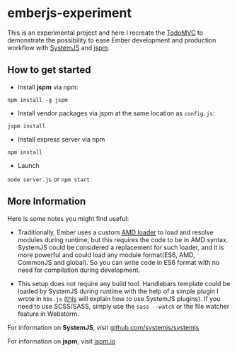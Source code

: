 emberjs-experiment
==================

This is an experimental project and here I recreate the [TodoMVC](http://www.cubicleapps.com/articles/todo-mvc-with-ember-cli-part-1) to demonstrate the possibility to ease Ember development and production workflow with [SystemJS](https://github.com/systemjs/systemjs) and [jspm](http://jspm.io).

How to get started
---

* Install **jspm** via npm:

`npm install -g jspm`

* Install vendor packages via jspm at the same location as `config.js`:

`jspm install`

* Install express server via npm

`npm install`

* Launch

`node server.js` or `npm start`

More Information
---

Here is some notes you might find useful:

* Traditionally, Ember uses a custom [AMD loader](https://github.com/stefanpenner/loader.js) to load and resolve modules during runtime, but this requires the code to be in AMD syntax. SystemJS could be considered a replacement for such loader, and it is more powerful and could load any module format(ES6, AMD, CommonJS and global). So you can write code in ES6 format with no need for compilation during development.

* This setup does not require any build tool. Handlebars template could be loaded by SystemJS during runtime with the help of a simple plugin I wrote in `hbs.js` ([this](https://github.com/systemjs/systemjs#plugins) will explain how to use SystemJS plugins). If you need to use SCSS/SASS, simply use the `sass --watch` or the file watcher feature in Webstorm.

For information on **SystemJS**, visit [github.com/systemjs/systemjs](https://github.com/systemjs/systemjs)

For information on **jspm**, visit [jspm.io](http://jspm.io/)


